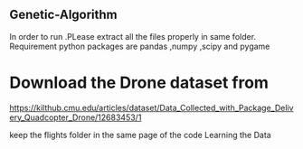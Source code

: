 ## Genetic-Algorithm
In order to run .PLease extract all the files properly in same folder.
Requirement python packages are pandas ,numpy ,scipy and pygame

# Download the Drone dataset from
https://kilthub.cmu.edu/articles/dataset/Data_Collected_with_Package_Delivery_Quadcopter_Drone/12683453/1

keep the flights folder in the same page of the code Learning the Data

